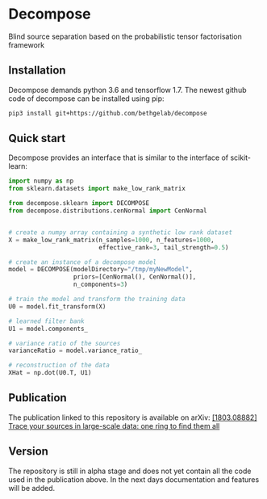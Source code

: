 # Decompose
Blind source separation based on the probabilistic tensor factorisation framework

## Installation
Decompose demands python 3.6 and tensorflow 1.7. The newest github code of decompose can be installed using pip:
```bash
pip3 install git+https://github.com/bethgelab/decompose
```

## Quick start
Decompose provides an interface that is similar to the interface of scikit-learn:

```python
import numpy as np
from sklearn.datasets import make_low_rank_matrix

from decompose.sklearn import DECOMPOSE
from decompose.distributions.cenNormal import CenNormal


# create a numpy array containing a synthetic low rank dataset
X = make_low_rank_matrix(n_samples=1000, n_features=1000,
                         effective_rank=3, tail_strength=0.5)

# create an instance of a decompose model
model = DECOMPOSE(modelDirectory="/tmp/myNewModel",
                  priors=[CenNormal(), CenNormal()],
                  n_components=3)

# train the model and transform the training data
U0 = model.fit_transform(X)

# learned filter bank
U1 = model.components_

# variance ratio of the sources
varianceRatio = model.variance_ratio_

# reconstruction of the data
XHat = np.dot(U0.T, U1)
```

## Publication
The publication linked to this repository is available on arXiv:
[[1803.08882] Trace your sources in large-scale data: one ring to find them all](http://arxiv.org/abs/1803.08882)

## Version
The repository is still in alpha stage and does not yet contain all the code used in the publication above. In the next days documentation and features will be added.
